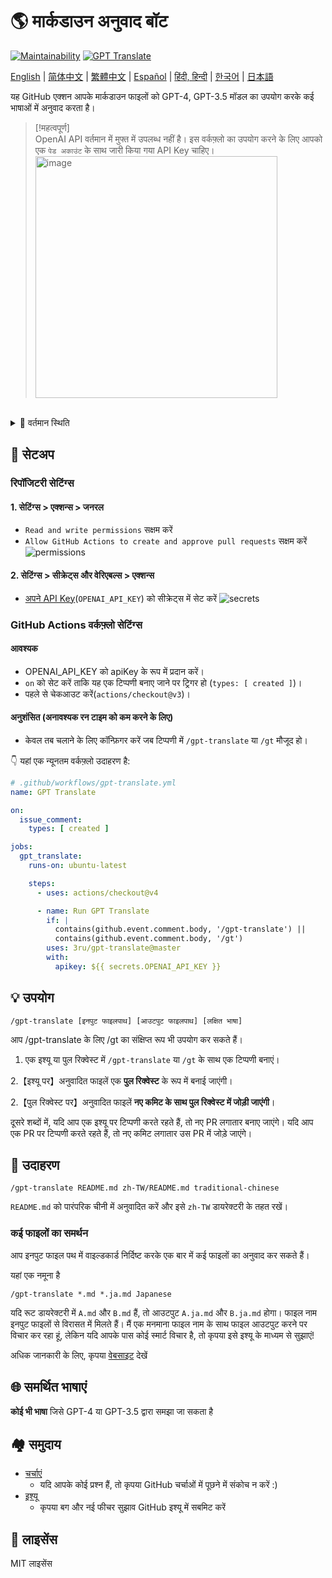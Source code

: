# 🌎 मार्कडाउन अनुवाद बॉट
[![Maintainability](https://api.codeclimate.com/v1/badges/a13ea4f37913ba6ba570/maintainability)](https://codeclimate.com/github/3ru/gpt-translate/maintainability)
[![GPT Translate](https://github.com/3ru/gpt-translate/actions/workflows/gpt-translate.yml/badge.svg)](https://github.com/3ru/gpt-translate/actions/workflows/gpt-translate.yml)

[English](/README.md) |
[简体中文](/README/README.zh-CN.md) |
[繁體中文](/README/README.zh-TW.md) |
[Español](/README/README.es.md) |
[हिंदी, हिन्दी](/README/README.hi.md) |
[한국어](/README/README.ko.md) |
[日本語](/README/README.ja.md)

यह GitHub एक्शन आपके मार्कडाउन फाइलों को GPT-4, GPT-3.5 मॉडल का उपयोग करके कई भाषाओं में अनुवाद करता है।

> [!महत्वपूर्ण]  
> OpenAI API वर्तमान में मुफ्त में उपलब्ध नहीं है। इस वर्कफ़्लो का उपयोग करने के लिए आपको एक `पेड अकाउंट` के साथ जारी किया गया API Key चाहिए।  
> <img width="387" alt="image" src="https://github.com/3ru/gpt-translate/assets/69892552/8c803edb-85ef-41ee-a4be-be52b3a30eba">

<br/>

<details><summary>🧐 वर्तमान स्थिति</summary>
<p>

- यह एक्शन केवल **मार्कडाउन(`.md`), मार्कडाउन-jsx(`.mdx`), json(`.json`) फाइलों** का अनुवाद करता है।

- यह कमांड केवल उन व्यक्तियों द्वारा निष्पादित की जा सकती है जिनके पास **रिपॉजिटरी पर लिखने की अनुमति** है।

ये सीमाएं गैर-विश्वसनीय पार्टियों द्वारा API के दुरुपयोग को रोकती हैं।

</p>
</details> 

## 🔧 सेटअप

### रिपॉजिटरी सेटिंग्स

#### 1. सेटिंग्स > एक्शन्स > जनरल

- `Read and write permissions` सक्षम करें
- `Allow GitHub Actions to create and approve pull requests` सक्षम करें
  ![permissions](https://user-images.githubusercontent.com/69892552/228692074-d8d009a8-9272-4023-97b1-3cbc637d5d84.jpg)

#### 2. सेटिंग्स > सीक्रेट्स और वेरिएबल्स > एक्शन्स

- [अपने API Key](https://platform.openai.com/account/api-keys)(`OPENAI_API_KEY`) को सीक्रेट्स में सेट करें
  ![secrets](https://user-images.githubusercontent.com/69892552/228692421-22d7db33-4e32-4f28-b166-45b4d3ce2b11.jpg)


### GitHub Actions वर्कफ़्लो सेटिंग्स

#### आवश्यक
- OPENAI_API_KEY को apiKey के रूप में प्रदान करें।
- `on` को सेट करें ताकि यह एक टिप्पणी बनाए जाने पर ट्रिगर हो (`types: [ created ]`)।
- पहले से चेकआउट करें(`actions/checkout@v3`)।

#### अनुशंसित (अनावश्यक रन टाइम को कम करने के लिए)
- केवल तब चलाने के लिए कॉन्फ़िगर करें जब टिप्पणी में `/gpt-translate` या `/gt` मौजूद हो।

👇 यहां एक न्यूनतम वर्कफ़्लो उदाहरण है:
```yaml
# .github/workflows/gpt-translate.yml
name: GPT Translate

on:
  issue_comment:
    types: [ created ]

jobs:
  gpt_translate:
    runs-on: ubuntu-latest

    steps:
      - uses: actions/checkout@v4

      - name: Run GPT Translate
        if: |
          contains(github.event.comment.body, '/gpt-translate') || 
          contains(github.event.comment.body, '/gt')
        uses: 3ru/gpt-translate@master
        with:
          apikey: ${{ secrets.OPENAI_API_KEY }}
```


## 💡 उपयोग

```
/gpt-translate [इनपुट फाइलपाथ] [आउटपुट फाइलपाथ] [लक्षित भाषा] 
```
आप /gpt-translate के लिए /gt का संक्षिप्त रूप भी उपयोग कर सकते हैं।

1. एक इश्यू या पुल रिक्वेस्ट में `/gpt-translate` या `/gt` के साथ एक टिप्पणी बनाएं।

2.【इश्यू पर】अनुवादित फाइलें एक **पुल रिक्वेस्ट** के रूप में बनाई जाएंगी।

2.【पुल रिक्वेस्ट पर】अनुवादित फाइलें **नए कमिट के साथ पुल रिक्वेस्ट में जोड़ी जाएंगी**।

दूसरे शब्दों में, यदि आप एक इश्यू पर टिप्पणी करते रहते हैं, तो नए PR लगातार बनाए जाएंगे।
यदि आप एक PR पर टिप्पणी करते रहते हैं, तो नए कमिट लगातार उस PR में जोड़े जाएंगे।

## 📝 उदाहरण
```
/gpt-translate README.md zh-TW/README.md traditional-chinese
```
`README.md` को पारंपरिक चीनी में अनुवादित करें और इसे `zh-TW` डायरेक्टरी के तहत रखें।

### कई फाइलों का समर्थन

आप इनपुट फाइल पथ में वाइल्डकार्ड निर्दिष्ट करके एक बार में कई फाइलों का अनुवाद कर सकते हैं।

यहां एक नमूना है
```
/gpt-translate *.md *.ja.md Japanese
```
यदि रूट डायरेक्टरी में `A.md` और `B.md` हैं, तो आउटपुट `A.ja.md` और `B.ja.md` होगा। फाइल नाम इनपुट फाइलों से विरासत में मिलते हैं।
मैं एक मनमाना फाइल नाम के साथ फाइल आउटपुट करने पर विचार कर रहा हूं, लेकिन यदि आपके पास कोई स्मार्ट विचार है, तो कृपया इसे इश्यू के माध्यम से सुझाएं!

अधिक जानकारी के लिए, कृपया [वेबसाइट](https://g-t.vercel.app/docs/references/path-builder) देखें

## 🌐 समर्थित भाषाएं
**कोई भी भाषा** जिसे GPT-4 या GPT-3.5 द्वारा समझा जा सकता है

## 🏘️ समुदाय
- [चर्चाएं](https://github.com/3ru/gpt-translate/discussions)
  - यदि आपके कोई प्रश्न हैं, तो कृपया GitHub चर्चाओं में पूछने में संकोच न करें :)
- [इश्यू](https://github.com/3ru/gpt-translate/issues)
  - कृपया बग और नई फीचर सुझाव GitHub इश्यू में सबमिट करें

## 📃 लाइसेंस
MIT लाइसेंस